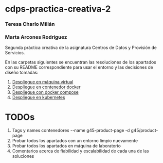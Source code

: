 # cdps-practica-creativa-2

### Teresa Charlo Millán
### Marta Arcones Rodríguez

Segunda práctica creativa de la asignatura Centros de Datos y Provisión de Servicios.

En las carpetas siguientes se encuentran las resoluciones de los apartados con su README correspondiente para usar el entorno y las decisiones de diseño tomadas:

1. [Despliegue en máquina virtual](./maquina-virtual)
2. [Despliegue en contenedor docker](./docker)
3. [Despliegue con docker compose](./docker-compose)
4. [Despliegue en kubernetes](./kubernetes)


# TODOs
1. Tags y names contenedores --name g45-product-page -d g45/product-page
2. Probar todos los apartados con un entorno limpio nuevamente
3. Probar todos los apartados en máquina de laboratorio
4. Comentarios acerca de fiabilidad y escalabilidad de cada una de las soluciones